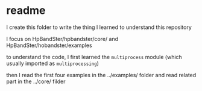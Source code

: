 # readme
I create this folder to write the thing I learned to understand this repository

I focus on HpBandSter/hpbandster/core/  and HpBandSter/hobandster/examples

to understand the code, I first learned the `multiprocess` module (which usually imported as `multiprocessing`)

then I read the first four examples in the ../examples/ folder and read related part in the ../core/ filder

